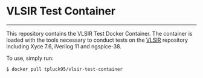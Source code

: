 # VLSIR Test Container
---
This repository contains the VLSIR Test Docker Container. The container is loaded with the tools necessary to conduct tests on the [VLSIR](https://github.com/vlsir/vlsir) repository including Xyce 7.6, iVerilog 11 and ngspice-38.

To use, simply run:

```
$ docker pull tpluck95/vlsir-test-container
```
